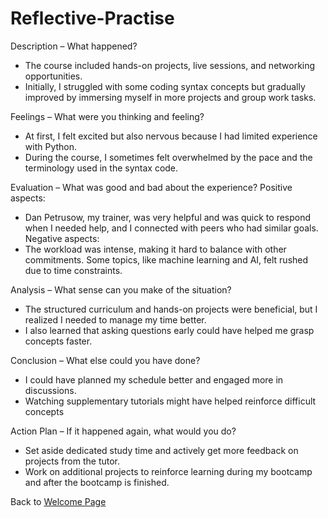 # Reflective-Practise



Description – What happened?

* The course included hands-on projects, live sessions, and networking opportunities. 
* Initially, I struggled with some coding syntax concepts but gradually improved by immersing myself in more projects and group work tasks.

Feelings – What were you thinking and feeling?
* At first, I felt excited but also nervous because I had limited experience with Python. 
* During the course, I sometimes felt overwhelmed by the pace and the terminology used in the syntax code.

Evaluation – What was good and bad about the experience?
Positive aspects:
* Dan Petrusow, my trainer, was very helpful and was quick to respond when I needed help, and I connected with peers who had similar goals.
Negative aspects:
* The workload was intense, making it hard to balance with other commitments.
Some topics, like machine learning and AI, felt rushed due to time constraints.

Analysis – What sense can you make of the situation?

* The structured curriculum and hands-on projects were beneficial, but I realized I needed to manage my time better. 
* I also learned that asking questions early could have helped me grasp concepts faster.

Conclusion – What else could you have done?

* I could have planned my schedule better and engaged more in discussions.
* Watching supplementary tutorials might have helped reinforce difficult concepts 

Action Plan – If it happened again, what would you do?

* Set aside dedicated study time and actively get more feedback on projects from the tutor.
* Work on additional projects to reinforce learning during my bootcamp and after the bootcamp is finished.

Back to [Welcome Page](https://adambouzgan.github.io/Welcome-To-My-Portfolio/)
